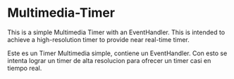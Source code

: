 # Multimedia-Timer
This is a simple Multimedia Timer with an EventHandler. This is intended to achieve a high-resolution timer to provide near real-time timer.

Este es un Timer Multimedia simple, contiene un EventHandler. Con esto se intenta lograr un timer de alta resolucion para ofrecer un timer casi en tiempo real.
